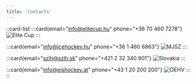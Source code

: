 ```yaml
---
title: 'Contacts'
---
```


::card-list
  :::card{email="info@elitecup.hu" phone="+36 70 460 7278"}
    ![Elite Cup](/img/elite_cup_logo.svg)
  :::

  :::card{email="info@icehockey.hu" phone="+36 1 460 6863"}
    ![MJSZ](/img/MJSZ_logo.jpg)
  :::
  
  :::card{email="szlh@szlh.sk" phone="+421 2 32 340 901"}
    ![Slovakia](/img/MJSZ_logo.jpg)
  :::

  :::card{email="info@eishockey.at" phone="+43 1 20 200 200"}
    ![ÖEHV](/img/MJSZ_logo.jpg)
  :::
::
